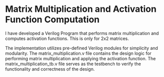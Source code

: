 # Matrix Multiplication and Activation Function Computation
I have developed a Verilog Program that performs matrix multiplication and computes activation functions. This is only for 2x2 matrices.

The implementation utilizes pre-defined Verilog modules for simplicity and modularity. The matrix_multiplication.v file contains the design logic for performing matrix multiplication and applying the activation function. The matrix_multiplication_tb.v file serves as the testbench to verify the functionality and correctness of the design.

